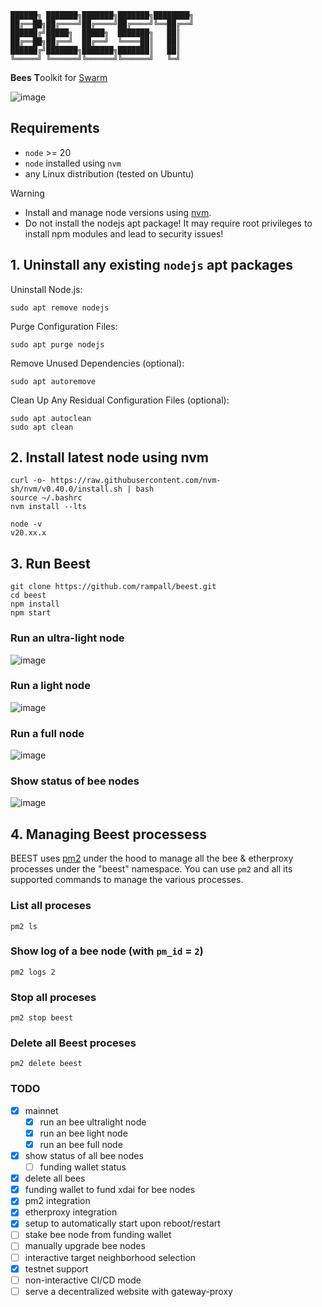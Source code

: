 
```
██████╗ ███████╗███████╗███████╗████████╗ 
██╔══██╗██╔════╝██╔════╝██╔════╝╚══██╔══╝ 
██████╔╝█████╗  █████╗  ███████╗   ██║    
██╔══██╗██╔══╝  ██╔══╝  ╚════██║   ██║    
██████╔╝███████╗███████╗███████║   ██║    
╚═════╝ ╚══════╝╚══════╝╚══════╝   ╚═╝    
```

**Bees** **T**oolkit for [Swarm](https://www.ethswarm.org/)

![image](https://github.com/user-attachments/assets/adef6596-79be-4495-bc72-9b2ae3b4e892)
## Requirements

- `node` >= 20
- `node` installed using `nvm`
- any Linux distribution (tested on Ubuntu) 

> [!WARNING] 
> - Install and manage node versions using [nvm](https://github.com/nvm-sh/nvm).
> - Do not install the nodejs apt package! It may require root privileges to install npm modules and lead to security issues!

## 1. Uninstall any existing `nodejs` apt packages

Uninstall Node.js:
```
sudo apt remove nodejs
```

Purge Configuration Files:
```
sudo apt purge nodejs
```

Remove Unused Dependencies (optional):
```
sudo apt autoremove
```

Clean Up Any Residual Configuration Files (optional):
```
sudo apt autoclean
sudo apt clean
```

## 2. Install latest node using nvm

```
curl -o- https://raw.githubusercontent.com/nvm-sh/nvm/v0.40.0/install.sh | bash
source ~/.bashrc
nvm install --lts
```

```
node -v
v20.xx.x
```

## 3. Run Beest

```
git clone https://github.com/rampall/beest.git
cd beest
npm install
npm start
```

### Run an ultra-light node
![image](https://github.com/user-attachments/assets/a1cef678-0ad2-468f-894e-b4ecb46b53ae)

### Run a light node
![image](https://github.com/user-attachments/assets/663a040d-4327-4107-aced-694aabb306c0)

### Run a full node
![image](https://github.com/user-attachments/assets/14a01cb1-0a35-4e7d-96c7-7cbfe2a21a59)

### Show status of bee nodes
![image](https://github.com/user-attachments/assets/9b851074-b7e7-4a72-9eb2-ee8fbbb73c30)

## 4. Managing Beest processess

BEEST uses [pm2](https://github.com/Unitech/pm2) under the hood to manage all the bee & etherproxy processes under the "beest" namespace. You can use `pm2` and all its supported commands to manage the various processes.

### List all proceses
```
pm2 ls
```

### Show log of a bee node (with `pm_id` = `2`)
```
pm2 logs 2
```

### Stop all proceses
```
pm2 stop beest
```

### Delete all Beest proceses
```
pm2 delete beest
```

### TODO
- [x] mainnet
  - [x] run an bee ultralight node
  - [x] run an bee light node
  - [x] run an bee full node
- [x] show status of all bee nodes
  - [ ] funding wallet status 
- [x] delete all bees
- [x] funding wallet to fund xdai for bee nodes
- [x] pm2 integration
- [x] etherproxy integration
- [x] setup to automatically start upon reboot/restart
- [ ] stake bee node from funding wallet
- [ ] manually upgrade bee nodes 
- [ ] interactive target neighborhood selection
- [x] testnet support
- [ ] non-interactive CI/CD mode
- [ ] serve a decentralized website with gateway-proxy
